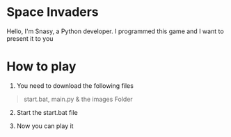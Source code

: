 # Space Invaders

Hello, I'm Snasy, a Python developer. I programmed this game and I want to present it to you

# How to play

1. You need to download the following files
> start.bat, main.py & the images Folder

2. Start the start.bat file

3. Now you can play it
